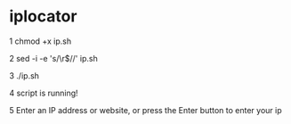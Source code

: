 # iplocator
1 chmod +x ip.sh

2 sed -i -e 's/\r$//' ip.sh

3 ./ip.sh

4 script is running!

5 Enter an IP address or website, or press the Enter button to enter your ip
